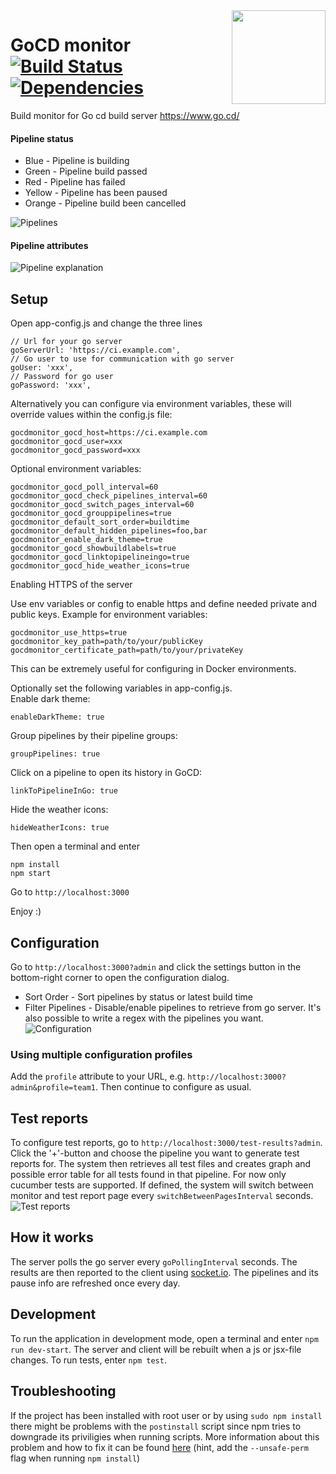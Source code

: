 <img src="https://github.com/karmats/gocd-monitor/blob/master/assets/images/logo.png?raw=true" width="150" align="right" />


# GoCD monitor [![Build Status](https://travis-ci.org/karmats/gocd-monitor.svg?branch=master)](https://travis-ci.org/karmats/gocd-monitor) [![Dependencies](https://david-dm.org/karmats/gocd-monitor.svg)](https://david-dm.org/karmats/gocd-monitor)

Build monitor for Go cd build server https://www.go.cd/
#### Pipeline status
* Blue - Pipeline is building
* Green - Pipeline build passed
* Red - Pipeline has failed
* Yellow - Pipeline has been paused
* Orange - Pipeline build been cancelled

![Pipelines](https://github.com/karmats/gocd-monitor/blob/gh-pages/images/pipelines.png?raw=true)

#### Pipeline attributes
![Pipeline explanation](https://github.com/karmats/gocd-monitor/blob/gh-pages/images/pipeline-expl.png?raw=true)

## Setup
Open app-config.js and change the three lines
```
// Url for your go server
goServerUrl: 'https://ci.example.com',
// Go user to use for communication with go server
goUser: 'xxx',
// Password for go user
goPassword: 'xxx',
  ```

Alternatively you can configure via environment variables, these will override values within the config.js file:

```
gocdmonitor_gocd_host=https://ci.example.com
gocdmonitor_gocd_user=xxx
gocdmonitor_gocd_password=xxx
```

Optional environment variables:
```
gocdmonitor_gocd_poll_interval=60
gocdmonitor_gocd_check_pipelines_interval=60
gocdmonitor_gocd_switch_pages_interval=60
gocdmonitor_gocd_grouppipelines=true
gocdmonitor_default_sort_order=buildtime
gocdmonitor_default_hidden_pipelines=foo,bar
gocdmonitor_enable_dark_theme=true
gocdmonitor_gocd_showbuildlabels=true
gocdmonitor_gocd_linktopipelineingo=true
gocdmonitor_gocd_hide_weather_icons=true
```

Enabling HTTPS of the server

Use env variables or config to enable https and define needed private and public keys. Example for environment variables:
```
gocdmonitor_use_https=true
gocdmonitor_key_path=path/to/your/publicKey
gocdmonitor_certificate_path=path/to/your/privateKey
```

This can be extremely useful for configuring in Docker environments.


Optionally set the following variables in app-config.js.  
Enable dark theme:
```
enableDarkTheme: true
```
Group pipelines by their pipeline groups:
```
groupPipelines: true
```
Click on a pipeline to open its history in GoCD:
```
linkToPipelineInGo: true
```
Hide the weather icons:
```
hideWeatherIcons: true
```

Then open a terminal and enter
```
npm install
npm start
```
Go to `http://localhost:3000`

Enjoy :)

## Configuration
Go to `http://localhost:3000?admin` and click the settings button in the bottom-right corner to open the configuration dialog.
* Sort Order - Sort pipelines by status or latest build time
* Filter Pipelines - Disable/enable pipelines to retrieve from go server. It's also possible to write a regex with the pipelines you want.
![Configuration](https://github.com/karmats/gocd-monitor/blob/gh-pages/images/configuration.png?raw=true)

### Using multiple configuration profiles

Add the `profile` attribute to your URL, e.g. `http://localhost:3000?admin&profile=team1`. Then continue to configure as usual.

## Test reports
To configure test reports, go to `http://localhost:3000/test-results?admin`. Click the '+'-button and choose the pipeline you want to generate test reports for. The system then retrieves all test files and creates graph and possible error table for all tests found in that pipeline. For now only cucumber tests are supported. If defined, the system will switch between monitor and test report page every `switchBetweenPagesInterval` seconds.
![Test reports](https://github.com/karmats/gocd-monitor/blob/gh-pages/images/test-report.png?raw=true)

## How it works
The server polls the go server every `goPollingInterval` seconds. The results are then reported to the client using [socket.io](http://socket.io/). The pipelines and its pause info are refreshed once every day.

## Development
To run the application in development mode, open a terminal and enter `npm run dev-start`. The server and client will be rebuilt when a js or jsx-file changes.
To run tests, enter `npm test`.

## Troubleshooting
If the project has been installed with root user or by using `sudo npm install` there might be problems with the `postinstall` script since npm tries to downgrade its priviligies when running scripts. More information about this problem and how to fix it can be found [here](https://til.codes/npm-install-failed-with-cannot-run-in-wd-2/) (hint, add the `--unsafe-perm` flag when running `npm install`)
